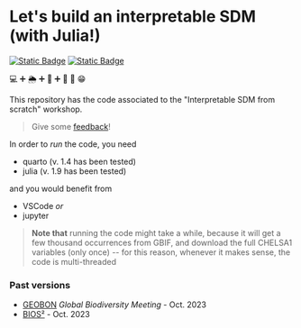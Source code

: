 # Let's build an interpretable SDM (with Julia!)

[![Static Badge](https://img.shields.io/badge/License-CC--BY-green)][ccby] [![Static Badge](https://img.shields.io/badge/View_on-github_pages-skyblue)][slides]

💻 ➕ 🌦️ ➕ 🦝 ➕ 🧠 🟰 😁

This repository has the code associated to the "Interpretable SDM from scratch" workshop.

> Give some [feedback]!

[slides]: https://tpoisot.github.io/InterpretableSDMWithJulia/
[ccby]: https://creativecommons.org/licenses/by/4.0/
[feedback]: https://github.com/tpoisot/InterpretableSDMWithJulia/issues/new?labels=feedback

In order to *run* the code, you need

- quarto (v. 1.4 has been tested)
- julia (v. 1.9 has been tested)

and you would benefit from

- VSCode *or*
- jupyter

> **Note that** running the code might take a while, because it will get a few thousand occurrences from GBIF, and download the full CHELSA1 variables (only once) -- for this reason, whenever it makes sense, the code is multi-threaded

### Past versions

- [GEOBON] *Global Biodiversity Meeting* - Oct. 2023
- [BIOS²][bios2] - Oct. 2023

[GEOBON]: https://geobon.org/
[bios2]: https://bios2.usherbrooke.ca/